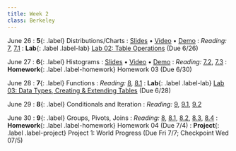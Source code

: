 ```yaml
---
title: Week 2
class: Berkeley
---
```


June 26
: **5**{: .label} Distributions/Charts
: [Slides](https://docs.google.com/presentation/d/1tEQtCpPoDx8ccI6T-taTx9KgSdgf9vCqT0eltPO_DMk/edit?usp=sharing) &#8226; [Video](https://bcourses.berkeley.edu/courses/1525580/external_tools/78985) &#8226; [Demo](https://data8.datahub.berkeley.edu/hub/user-redirect/git-pull?repo=https%3A%2F%2Fgithub.com%2Fdata-8%2Fmaterials-su23&urlpath=retro%2Ftree%2Fmaterials-su23%2Flec%2Flec05.ipynb&branch=main)
: _Reading:_ [7](https://inferentialthinking.com/chapters/07/Visualization.html), [7.1](https://inferentialthinking.com/chapters/07/1/Visualizing_Categorical_Distributions.html)
: **Lab**{: .label .label-lab} [Lab 02: Table Operations](https://data8.datahub.berkeley.edu/hub/user-redirect/git-pull?repo=https%3A%2F%2Fgithub.com%2Fdata-8%2Fmaterials-su23&urlpath=retro%2Ftree%2Fmaterials-su23%2Fmaterials%2Flab%2Flab02%2Flab02.ipynb&branch=main) (Due 6/26)

June 27
: **6**{: .label} Histograms
: [Slides](https://docs.google.com/presentation/d/1ckN-GjEL4LSu_iwTnBz7J6asangBrj_HxV3mg9l4yJE/edit?usp=sharing) &#8226; [Video]() &#8226; [Demo]()
: _Reading:_ [7.2](https://inferentialthinking.com/chapters/07/2/Visualizing_Numerical_Distributions.html), [7.3](https://inferentialthinking.com/chapters/07/3/Overlaid_Graphs.html)
: **Homework**{: .label .label-homework} Homework 03 (Due 6/30)

June 28
: **7**{: .label} Functions
: _Reading:_ [8](https://inferentialthinking.com/chapters/08/Functions_and_Tables.html), [8.1](https://inferentialthinking.com/chapters/08/1/Applying_a_Function_to_a_Column.html)
: **Lab**{: .label .label-lab} [Lab 03: Data Types, Creating & Extending Tables](https://data8.datahub.berkeley.edu/hub/user-redirect/git-pull?repo=https%3A%2F%2Fgithub.com%2Fdata-8%2Fmaterials-su23&urlpath=tree%2Fmaterials-su23%2Fmaterials%2Flab%2Flab03%2Flab03.ipynb&branch=main) (Due 6/28)

June 29
: **8**{: .label} Conditionals and Iteration
: _Reading:_ [9](https://inferentialthinking.com/chapters/09/Randomness.html), [9.1](https://inferentialthinking.com/chapters/09/1/Conditional_Statements.html), [9.2](https://inferentialthinking.com/chapters/09/2/Iteration.html)

June 30
: **9**{: .label} Groups, Pivots, Joins
: _Reading:_ [8](https://inferentialthinking.com/chapters/08/Functions_and_Tables.html), [8.1](https://inferentialthinking.com/chapters/08/1/Applying_a_Function_to_a_Column.html), [8.2](https://inferentialthinking.com/chapters/08/2/Classifying_by_One_Variable.html), [8.3](https://inferentialthinking.com/chapters/08/3/Cross-Classifying_by_More_than_One_Variable.html), [8.4](https://inferentialthinking.com/chapters/08/4/Joining_Tables_by_Columns.html)
: **Homework**{: .label .label-homework} Homework 04 (Due 7/4)
: **Project**{: .label .label-project} Project 1: World Progress (Due Fri 7/7; Checkpoint Wed 07/5)

<!-- : [Slides](https://docs.google.com/presentation/d/1rNihFapJo0-TX1sDt433wvLPE3G0YpjK_No1yu6uvEc/edit?usp=sharing) &#8226; [Demos](https://data8.datahub.berkeley.edu/hub/user-redirect/git-pull?repo=https%3A%2F%2Fgithub.com%2Fdata-8%2Fmaterials-sp23&urlpath=retro%2Ftree%2Fmaterials-sp23%2Flec%2Flec05_with_soln.ipynb&branch=main) &#8226; [Blank Demos](https://data8.datahub.berkeley.edu/hub/user-redirect/git-pull?repo=https%3A%2F%2Fgithub.com%2Fdata-8%2Fmaterials-sp23&urlpath=retro%2Ftree%2Fmaterials-sp23%2Flec%2Flec05.ipynb&branch=main) &#8226; [Demos (HTML Only)](assets/demo_html/lec05.html)  &#8226; [Video](https://youtu.be/YMhrI1-vEw0) -->
<!-- : **Homework**{: .label .label-homework} [Homework 02](https://data8.datahub.berkeley.edu/hub/user-redirect/git-pull?repo=https%3A%2F%2Fgithub.com%2Fdata-8%2Fmaterials-sp23&urlpath=retro%2Ftree%2Fmaterials-sp23%2Fmaterials%2Fsp23%2Fhw%2Fhw02%2Fhw02.ipynb&branch=main) (Due 2/1) -->
